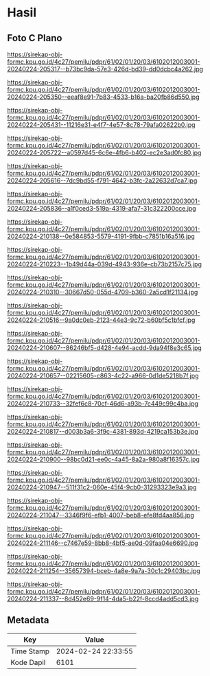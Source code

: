 # Hasil

## Foto C Plano

https://sirekap-obj-formc.kpu.go.id/4c27/pemilu/pdpr/61/02/01/20/03/6102012003001-20240224-205317--b73bc9da-57e3-426d-bd39-dd0dcbc4a262.jpg

https://sirekap-obj-formc.kpu.go.id/4c27/pemilu/pdpr/61/02/01/20/03/6102012003001-20240224-205350--eeaf8e91-7b83-4533-b16a-ba20fb86d550.jpg

https://sirekap-obj-formc.kpu.go.id/4c27/pemilu/pdpr/61/02/01/20/03/6102012003001-20240224-205431--11216e31-e4f7-4e57-8c78-79afa02622b0.jpg

https://sirekap-obj-formc.kpu.go.id/4c27/pemilu/pdpr/61/02/01/20/03/6102012003001-20240224-205722--a0597d45-6c6e-4fb6-b402-ec2e3ad0fc80.jpg

https://sirekap-obj-formc.kpu.go.id/4c27/pemilu/pdpr/61/02/01/20/03/6102012003001-20240224-205616--7dc9bd55-f791-4642-b3fc-2a22632d7ca7.jpg

https://sirekap-obj-formc.kpu.go.id/4c27/pemilu/pdpr/61/02/01/20/03/6102012003001-20240224-205836--a1f0ced3-519a-4319-afa7-31c322200cce.jpg

https://sirekap-obj-formc.kpu.go.id/4c27/pemilu/pdpr/61/02/01/20/03/6102012003001-20240224-210138--0e584853-5579-4191-9fbb-c7851b16a516.jpg

https://sirekap-obj-formc.kpu.go.id/4c27/pemilu/pdpr/61/02/01/20/03/6102012003001-20240224-210223--1b49d44a-039d-4943-936e-cb73b2157c75.jpg

https://sirekap-obj-formc.kpu.go.id/4c27/pemilu/pdpr/61/02/01/20/03/6102012003001-20240224-210310--30667d50-055d-4709-b360-2a5cd1f21134.jpg

https://sirekap-obj-formc.kpu.go.id/4c27/pemilu/pdpr/61/02/01/20/03/6102012003001-20240224-210516--9a0dc0eb-2123-44e3-9c72-b60bf5c1bfcf.jpg

https://sirekap-obj-formc.kpu.go.id/4c27/pemilu/pdpr/61/02/01/20/03/6102012003001-20240224-210607--86246bf5-d428-4e94-acdd-9da94f8e3c65.jpg

https://sirekap-obj-formc.kpu.go.id/4c27/pemilu/pdpr/61/02/01/20/03/6102012003001-20240224-210657--02215605-c863-4c22-a966-0d1de5218b7f.jpg

https://sirekap-obj-formc.kpu.go.id/4c27/pemilu/pdpr/61/02/01/20/03/6102012003001-20240224-210733--32fef6c8-70cf-46d6-a93b-7c449c99c4ba.jpg

https://sirekap-obj-formc.kpu.go.id/4c27/pemilu/pdpr/61/02/01/20/03/6102012003001-20240224-210817--d003b3a6-3f9c-4381-893d-4219ca153b3e.jpg

https://sirekap-obj-formc.kpu.go.id/4c27/pemilu/pdpr/61/02/01/20/03/6102012003001-20240224-210900--98bc0d21-ee0c-4a45-8a2a-980a8f16357c.jpg

https://sirekap-obj-formc.kpu.go.id/4c27/pemilu/pdpr/61/02/01/20/03/6102012003001-20240224-210947--511f31c2-060e-45f4-9cb0-31293323e9a3.jpg

https://sirekap-obj-formc.kpu.go.id/4c27/pemilu/pdpr/61/02/01/20/03/6102012003001-20240224-211047--3346f9f6-efb1-4007-beb8-efe8fd4aa856.jpg

https://sirekap-obj-formc.kpu.go.id/4c27/pemilu/pdpr/61/02/01/20/03/6102012003001-20240224-211146--c7467e59-8bb8-4bf5-ae0d-09faa04e6690.jpg

https://sirekap-obj-formc.kpu.go.id/4c27/pemilu/pdpr/61/02/01/20/03/6102012003001-20240224-211254--35657394-bceb-4a8e-9a7a-30c1c29403bc.jpg

https://sirekap-obj-formc.kpu.go.id/4c27/pemilu/pdpr/61/02/01/20/03/6102012003001-20240224-211337--8d452e69-9f14-4da5-b22f-8ccd4add5cd3.jpg


## Metadata

| Key        | Value               |
| ---------- | ------------------- |
| Time Stamp | 2024-02-24 22:33:55 |
| Kode Dapil | 6101                |



